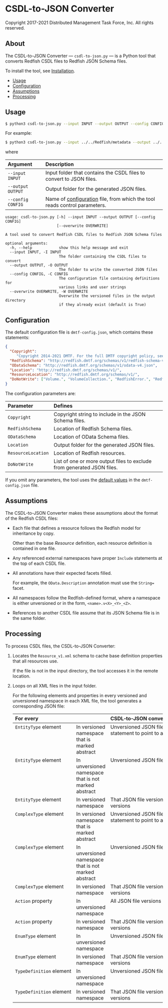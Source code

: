 # CSDL-to-JSON Converter

Copyright 2017-2021 Distributed Management Task Force, Inc. All rights reserved.

## About

The CSDL-to-JSON Converter &mdash; `csdl-to-json.py` &mdash; is a Python tool that converts Redfish CSDL files to Redfish JSON Schema files.

To install the tool, see [Installation](https://github.com/DMTF/Redfish-Tools#installation "https://github.com/DMTF/Redfish-Tools#installation").

* [Usage](#usage)
* [Configuration](#configuration)
* [Assumptions](#assumptions)
* [Processing](#processing)

## Usage

```bash
$ python3 csdl-to-json.py --input INPUT --output OUTPUT --config CONFIG
```

For example:

```bash
$ python3 csdl-to-json.py --input ../../Redfish/metadata --output ../../Redfish/json-schema/ --config dmtf-config.json
```

where

| Argument           | Description                                                   | 
| :----------------- | :------------------------------------------------------------ |
| `--input INPUT`    | Input folder that contains the CSDL files to convert to JSON files. |
| `--output OUTPUT`  | Output folder for the generated JSON files.                         |
| `--config CONFIG`  | Name of [configuration](#configuration) file, from which the tool reads control parameters. |


```text
usage: csdl-to-json.py [-h] --input INPUT --output OUTPUT [--config CONFIG]
                       [--overwrite OVERWRITE]

A tool used to convert Redfish CSDL files to Redfish JSON Schema files

optional arguments:
  -h, --help            show this help message and exit
  --input INPUT, -I INPUT
                        The folder containing the CSDL files to convert
  --output OUTPUT, -O OUTPUT
                        The folder to write the converted JSON files
  --config CONFIG, -C CONFIG
                        The configuration file containing definitions for
                        various links and user strings
  --overwrite OVERWRITE, -W OVERWRITE
                        Overwrite the versioned files in the output directory
                        if they already exist (default is True)
```

## Configuration

The default configuration file is `dmtf-config.json`, which contains these statements:

<a id="default-values"></a>
```json
{
  "Copyright": 
     "Copyright 2014-2021 DMTF. For the full DMTF copyright policy, see http://www.dmtf.org/about/policies/copyright",
  "RedfishSchema": "http://redfish.dmtf.org/schemas/v1/redfish-schema-v1.json",
  "ODataSchema": "http://redfish.dmtf.org/schemas/v1/odata-v4.json",
  "Location": "http://redfish.dmtf.org/schemas/v1/",
  "ResourceLocation": "http://redfish.dmtf.org/schemas/v1/",
  "DoNotWrite": ["Volume.", "VolumeCollection.", "RedfishError.", "RedfishExtensions.", "Validation."]
}
```

The configuration parameters are:

| Parameter          | Defines                                                                | 
| :----------------- | :--------------------------------------------------------------------- |
| `Copyright`        | Copyright string to include in the JSON Schema files.                  |
| `RedfishSchema`    | Location of Redfish Schema files.                                      |
| `ODataSchema`      | Location of OData Schema files.                                        |
| `Location`         | Output folder for the generated JSON files.                            |
| `ResourceLocation` | Location of Redfish resources.                                         |
| `DoNotWrite`       | List of one or more output files to exclude from generated JSON files. |

If you omit any parameters, the tool uses the [default values](#default-values) in the `dmtf-config.json` file.

## Assumptions

The CSDL-to-JSON Converter makes these assumptions about the format of the Redfish CSDL files:

* Each file that defines a resource follows the Redfish model for inheritance by copy.

    Other than the base *Resource* definition, each resource definition is contained in one file.
* Any referenced external namespaces have proper `Include` statements at the top of each CSDL file.
* All annotations have their expected facets filled.

    For example, the `OData.Description` annotation must use the `String=` facet.
* All namespaces follow the Redfish-defined format, where a namespace is either unversioned or in the form, `<name>.v<X>_<Y>_<Z>`.
* References to another CSDL file assume that its JSON Schema file is in the same folder.

## Processing

To process CSDL files, the CSDL-to-JSON Converter:

1. Locates the `Resource_v1.xml` schema to cache base definition properties that all resources use.

    If the file is not in the input directory, the tool accesses it in the remote location.
1. Loops on all XML files in the input folder.

    For the following elements and properties in every versioned and unversioned namespace in each XML file, the tool generates a corresponding JSON file:

    <table>
      <thead>
        <tr>
          <th align="left" valign="top" colspan="2">For&nbsp;every</th>
          <th align="left" valign="top">CSDL&#8209;to&#8209;JSON&nbsp;converter&nbsp;converts&nbsp;XML&nbsp;file&nbsp;to</th>
        </tr>
      </thead>
      <tbody>
        <tr>
          <td align="left" valign="top"><code>EntityType</code> element</td>
          <td align="left" valign="top">In versioned namespace that is marked abstract</td>
          <td align="left" valign="top">Unversioned JSON file that uses <code>anyOf</code> statement to point to all JSON file versions</td>
        </tr>
        <tr>
          <td align="left" valign="top"><code>EntityType</code> element</td>
          <td align="left" valign="top">In unversioned namespace that is not marked abstract</td>
          <td align="left" valign="top">Unversioned JSON file</td>
        </tr>
        <tr>
          <td align="left" valign="top"><code>EntityType</code> element </td>
          <td align="left" valign="top">In versioned namespace</td>
          <td align="left" valign="top">That JSON file version and newer JSON file versions</td>
        </tr>
        <tr>
          <td align="left" valign="top"><code>ComplexType</code> element </td>
          <td align="left" valign="top">In versioned namespace that is marked abstract</td>
          <td align="left" valign="top">Unversioned JSON file that uses <code>anyOf</code> statement to point to all JSON file versions</td>
        </tr>
        <tr>
          <td align="left" valign="top"><code>ComplexType</code> element</td>
          <td align="left" valign="top">In unversioned namespace that is not marked abstract</td>
          <td align="left" valign="top">Unversioned JSON file</td>
        </tr>
        <tr>
          <td align="left" valign="top"><code>ComplexType</code> element </td>
          <td align="left" valign="top">In versioned namespace</td>
          <td align="left" valign="top">That JSON file version and newer JSON file versions</td>
        </tr>
        <tr>
          <td align="left" valign="top"><code>Action</code> property</td>
          <td align="left" valign="top">In unversioned namespace</td>
          <td align="left" valign="top">All JSON file versions</td>
        </tr>
        <tr>
          <td align="left" valign="top"><code>Action</code> property</td>
          <td align="left" valign="top">In versioned namespace</td>
          <td align="left" valign="top">That JSON file version and newer JSON file versions</td>
        </tr>
        <tr>
          <td align="left" valign="top"><code>EnumType</code> element</td>
          <td align="left" valign="top">In unversioned namespace</td>
          <td align="left" valign="top">Unversioned JSON file</td>
        </tr>
        <tr>
          <td align="left" valign="top"><code>EnumType</code> element </td>
          <td align="left" valign="top">In versioned namespace</td>
          <td align="left" valign="top">That JSON file version and newer JSON file versions</td>
        </tr>
        <tr>
          <td align="left" valign="top"><code>TypeDefinition</code>&nbsp;element</td>
          <td align="left" valign="top">In unversioned namespace</td>
          <td align="left" valign="top">Unversioned JSON file</td>
        </tr>
        <tr>
          <td align="left" valign="top"><code>TypeDefinition</code>&nbsp;element </td>
          <td align="left" valign="top">In versioned namespace</td>
          <td align="left" valign="top">That JSON file version and newer JSON file versions</td>
        </tr>
      </tbody>
    </table>
